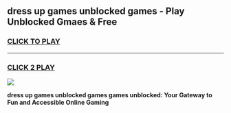 
## dress up games unblocked games - Play Unblocked Gmaes & Free
<h3>
<a href="https://premium.freeplayer.one?title=dress_up_games_unblocked_games&ref=19F">CLICK TO PLAY</a></h3>
<hr>

<h3>
<a href="https://premium.freeplayer.one?title=dress_up_games_unblocked_games&ref=19F">CLICK 2 PLAY</a>
  
</h3>

<a href="https://premium.freeplayer.one?title=dress_up_games_unblocked_games&ref=19F/"><img src="https://clearcache.store/games.png"></a>


**dress up games unblocked games games unblocked: Your Gateway to Fun and Accessible Online Gaming**
